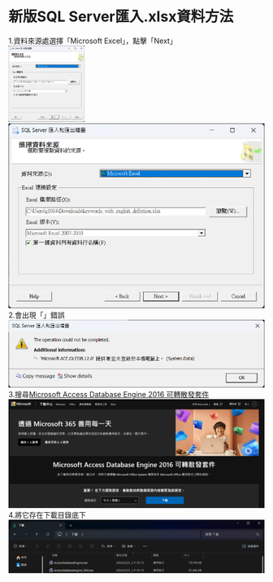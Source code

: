 # 新版SQL Server匯入.xlsx資料方法 
1.資料來源處選擇「Microsoft Excel」，點擊「Next」  
<img width="150" height="150" src="/Image/1.png"/>  
![image](/Image/1.png)  
2.會出現「」錯誤  
![image](/Image/2.png)  
3.搜尋[Microsoft Access Database Engine 2016 可轉散發套件](https://www.microsoft.com/zh-tw/download/details.aspx?id=54920)
![image](/Image/3.png)
4.將它存在下載目錄底下
![image](/Image/4.png)
